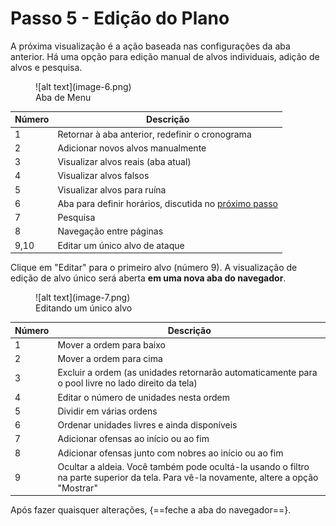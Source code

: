 # Passo 5 - Edição do Plano

A próxima visualização é a ação baseada nas configurações da aba anterior. Há uma opção para edição manual de alvos individuais, adição de alvos e pesquisa.

<figure markdown="span">
  ![alt text](image-6.png)
  <figcaption>Aba de Menu</figcaption>
</figure>

| Número | Descrição                                                                      |
| ------ | -------------------------------------------------------------------------------- |
| 1      | Retornar à aba anterior, redefinir o cronograma                                   |
| 2      | Adicionar novos alvos manualmente                                                         |
| 3      | Visualizar alvos reais (aba atual)                                                  |
| 4      | Visualizar alvos falsos                                                                |
| 5      | Visualizar alvos para ruína                                                            |
| 6      | Aba para definir horários, discutida no [próximo passo](./step_6_set_time_finish.md) |
| 7      | Pesquisa                                                                           |
| 8      | Navegação entre páginas                                                         |
| 9,10   | Editar um único alvo de ataque                                                      |

Clique em "Editar" para o primeiro alvo (número 9). A visualização de edição de alvo único será aberta **em uma nova aba do navegador**.

<figure markdown="span">
  ![alt text](image-7.png)
  <figcaption>Editando um único alvo</figcaption>
</figure>

| Número | Descrição                                                                                                                 |
| ------ | --------------------------------------------------------------------------------------------------------------------------- |
| 1      | Mover a ordem para baixo                                                                                                         |
| 2      | Mover a ordem para cima                                                                                                           |
| 3      | Excluir a ordem (as unidades retornarão automaticamente para o pool livre no lado direito da tela)                         |
| 4      | Editar o número de unidades nesta ordem                                                                                      |
| 5      | Dividir em várias ordens                                                                                                  |
| 6      | Ordenar unidades livres e ainda disponíveis                                                                                            |
| 7      | Adicionar ofensas ao início ou ao fim                                                                                        |
| 8      | Adicionar ofensas junto com nobres ao início ou ao fim                                                                      |
| 9      | Ocultar a aldeia. Você também pode ocultá-la usando o filtro na parte superior da tela. Para vê-la novamente, altere a opção "Mostrar" |

Após fazer quaisquer alterações, {==feche a aba do navegador==}.
